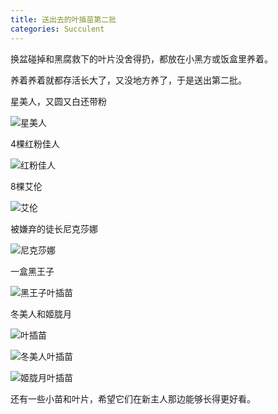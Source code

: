 ```yaml
---
title: 送出去的叶插苗第二批
categories: Succulent
---
```


换盆碰掉和黑腐救下的叶片没舍得扔，都放在小黑方或饭盒里养着。

养着养着就都存活长大了，又没地方养了，于是送出第二批。

星美人，又圆又白还带粉

![星美人](/assets/posts-img/20180906/DSC00558.JPG)

<!-- more -->

4棵红粉佳人

![红粉佳人](/assets/posts-img/20180906/DSC00561.JPG)

8棵艾伦

![艾伦](/assets/posts-img/20180906/DSC00564.JPG)

被嫌弃的徒长尼克莎娜

![尼克莎娜](/assets/posts-img/20180906/DSC00556.JPG)

一盒黑王子

![黑王子叶插苗](/assets/posts-img/20180906/DSC00753.JPG)

冬美人和姬胧月

![叶插苗](/assets/posts-img/20180906/DSC00596.JPG)

![冬美人叶插苗](/assets/posts-img/20180906/DSC00586.JPG)

![姬胧月叶插苗](/assets/posts-img/20180906/DSC00599.JPG)

还有一些小苗和叶片，希望它们在新主人那边能够长得更好看。